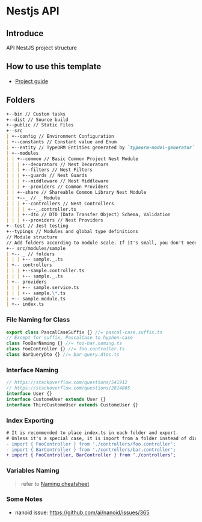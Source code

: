 # Nestjs API

## Introduce

API NestJS project structure

## How to use this template

- [Project guide](GUIDE.md)

## Folders

```markdown
+--bin // Custom tasks
+--dist // Source build
+--public // Static Files
+--src
| +--config // Environment Configuration
| +--constants // Constant value and Enum
| +--entity // TypeORM Entities generated by `typeorm-model-generator` module
| +--modules
| | +--common // Basic Common Project Nest Module
| | | +--decorators // Nest Decorators
| | | +--filters // Nest Filters
| | | +--guards // Nest Guards
| | | +--middleware // Nest Middleware
| | | +--providers // Common Providers
| | +--share // Shareable Common Library Nest Module
| | +--_ // _ Module
| | | +--controllers // Nest Controllers
| | | | +--_.controller.ts
| | | +--dto // DTO (Data Transfer Object) Schema, Validation
| | | +--providers // Nest Providers
+--test // Jest testing
+--typings // Modules and global type definitions
// Module structure
// Add folders according to module scale. If it's small, you don't need to add folders.
+-- src/modules/sample
| +-- _ // folders
| | | +-- sample._.ts
| +-- controllers
| | | +--sample.controller.ts
| | | +-- sample._.ts
| +-- providers
| | | +-- sample.service.ts
| | | +-- sample.\*.ts
| +-- sample.module.ts
| +-- index.ts
```

### File Naming for Class

```ts
export class PascalCaseSuffix {} //= pascal-case.suffix.ts
// Except for suffix, PascalCase to hyphen-case
class FooBarNaming {} //= foo-bar.naming.ts
class FooController {} //= foo.controller.ts
class BarQueryDto {} //= bar-query.dtos.ts
```

### Interface Naming

```ts
// https://stackoverflow.com/questions/541912
// https://stackoverflow.com/questions/2814805
interface User {}
interface CustomeUser extends User {}
interface ThirdCustomeUser extends CustomeUser {}
```

### Index Exporting

```diff
# It is recommended to place index.ts in each folder and export.
# Unless it's a special case, it is import from a folder instead of directly from a file.
- import { FooController } from './controllers/foo.controller';
- import { BarController } from './controllers/bar.controller';
+ import { FooController, BarController } from './controllers';
```

### Variables Naming

> refer to [Naming cheatsheet](https://github.com/kettanaito/naming-cheatsheet)

### Some Notes

- nanoid issue: https://github.com/ai/nanoid/issues/365
